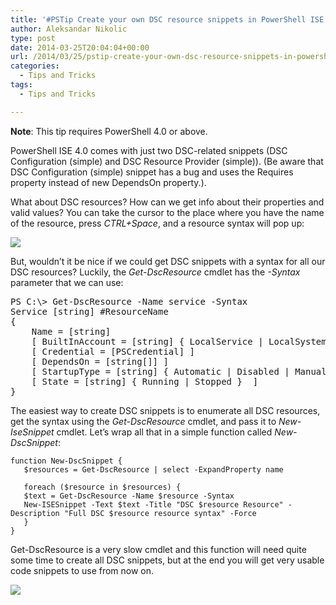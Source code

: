 ```yaml
---
title: '#PSTip Create your own DSC resource snippets in PowerShell ISE'
author: Aleksandar Nikolic
type: post
date: 2014-03-25T20:04:04+00:00
url: /2014/03/25/pstip-create-your-own-dsc-resource-snippets-in-powershell-ise/
categories:
  - Tips and Tricks
tags:
  - Tips and Tricks

---
```

**Note**: This tip requires PowerShell 4.0 or above.

PowerShell ISE 4.0 comes with just two DSC-related snippets (DSC Configuration (simple) and DSC Resource Provider (simple)). (Be aware that DSC Configuration (simple) snippet has a bug and uses the Requires property instead of new DependsOn property.).

What about DSC resources? How can we get info about their properties and valid values? You can take the cursor to the place where you have the name of the resource, press _CTRL+Space_, and a resource syntax will pop up:

![](/images/service_syntax.png)

But, wouldn&#8217;t it be nice if we could get DSC snippets with a syntax for all our DSC resources? Luckily, the _Get-DscResource_ cmdlet has the _-Syntax_ parameter that we can use:

<pre class="brush: powershell; title: ; notranslate" title="">PS C:\&gt; Get-DscResource -Name service -Syntax
Service [string] #ResourceName
{
    Name = [string]
    [ BuiltInAccount = [string] { LocalService | LocalSystem | NetworkService }  ]
    [ Credential = [PSCredential] ]
    [ DependsOn = [string[]] ]
    [ StartupType = [string] { Automatic | Disabled | Manual }  ]
    [ State = [string] { Running | Stopped }  ]
}
</pre>

The easiest way to create DSC snippets is to enumerate all DSC resources, get the syntax using the _Get-DscResource_ cmdlet, and pass it to _New-IseSnippet_ cmdlet. Let&#8217;s wrap all that in a simple function called _New-DscSnippet_:

    function New-DscSnippet {
       $resources = Get-DscResource | select -ExpandProperty name
    
       foreach ($resource in $resources) {
       $text = Get-DscResource -Name $resource -Syntax
       New-ISESnippet -Text $text -Title "DSC $resource Resource" -Description "Full DSC $resource resource syntax" -Force
       }
    }
Get-DscResource is a very slow cmdlet and this function will need quite some time to create all DSC snippets, but at the end you will get very usable code snippets to use from now on.

![](/images/DSC_Resources.gif)